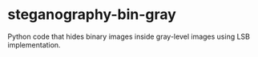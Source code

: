 # steganography-bin-gray
Python code that hides binary images inside gray-level images using LSB implementation.
